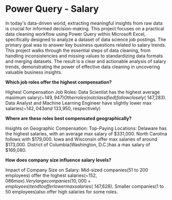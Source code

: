 # Power Query - Salary

In today's data-driven world, extracting meaningful insights from raw data is crucial for informed decision-making. This project focuses on a practical data cleaning workflow using Power Query within Microsoft Excel, specifically designed to analyze a dataset of data science job postings. The primary goal was to answer key business questions related to salary trends. This project walks through the essential steps of data cleaning, from handling inconsistencies and missing values to standardizing data formats and merging datasets. The result is a clear and actionable analysis of salary trends, demonstrating the power of effective data cleaning in uncovering valuable business insights.

**Which job roles offer the highest compensation?**

Highest Compensation Job Roles:
Data Scientist has the highest average maximum salary(~$149,947)
Other roles (not classified) follow closely(~$147,283).
Data Analyst and Machine Learning Engineer have slightly lower max salaries(~$142,043 and ~$133,950, respectively)

**Where are these roles best compensated geographically?**

Insights on Geographic Compensation:
Top-Paying Locations:
Delaware has the highest salaries, with an average max salary of $331,000.
North Carolina follows with $179,000.
Iowa and Wisconsin offer max salaries of around $173,000.
District of Columbia(Washington, D.C.)has a max salary of $169,080.

**How does company size influence salary levels?**

Impact of Company Size on Salary:
Mid-sized companies(51 to 200 employees) offer the highest salaries(~$152,086 max).
Very large companies(10,000+ employees)tend to offer lower max salaries(~$147,628).
Smaller companies(1 to 50 employees)also offer high salaries for some roles.
